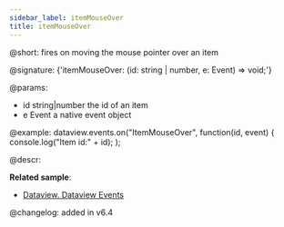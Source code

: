 ```yaml
---
sidebar_label: itemMouseOver
title: itemMouseOver
---          
```


@short: fires on moving the mouse pointer over an item 

@signature: {'itemMouseOver: (id: string | number, e: Event) => void;'}

@params:
- id 	string|number 		the id of an item
- e 	Event 				a native event object

@example:
dataview.events.on("ItemMouseOver", function(id, event) {
    console.log("Item id:" + id);
);


@descr:

**Related sample**:
- [Dataview. Dataview Events](https://snippet.dhtmlx.com/2d74uyoh)

@changelog: added in v6.4
